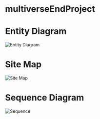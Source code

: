 # multiverseEndProject

# Entity Diagram
![Entity Diagram](https://github.com/SkyDanBinVan/multiverseEndProject/blob/diagrams/main/entityDiagram.svg?raw=true)

# Site Map
![Site Map](https://github.com/SkyDanBinVan/multiverseEndProject/blob/main/diagrams/siteMap.png?raw=true)

# Sequence Diagram
![Sequence](https://www.plantuml.com/plantuml/svg/ZLFBQiCm4BpxA_O77EWrX98q9L1eeSIqTo5lR65PSgHrqlnzLufVTTBIYmNQsT7Ep7hjIJXgQmqP7biq4XDVATC89sh8wA8HF3ab0sHQwS1lwBqeSADLOMeq198_w98FZmxIHzXgnHTBUBK5A0DaGKXfMqF9jH8m6ReJkYLyebE7om2uNWV0yzCIjYNA2jf0A_AQgNXkQdsFMgLfXEtHDzPuJ8GcU3dqP70IMkK9TFD4UF_ifeFOwdvzKI21wtYXSJPl9Nd6HeshTD2OeSc3GYrCham13HkJeEQcVWfb_Z7729e_iCSqkikGWtMr86LDme_UkCqdcsKDI45OMAVG9ntPoBPJEd0nqmriGhN9yrvpq5RniWpHJR9RDDO7btWhFFNczttufJpva7zi1vX7AqmnE0l7LXXIT1dmqS89dR7qAzUTSU5CvKZwy8TXFyIDscAkSVDoGMAsbpl5HOv2bY7oo31RoRW_K-hLcFcxSAmjJXcvRrQgjEThxvg7u5_m6m00 "Sequence")